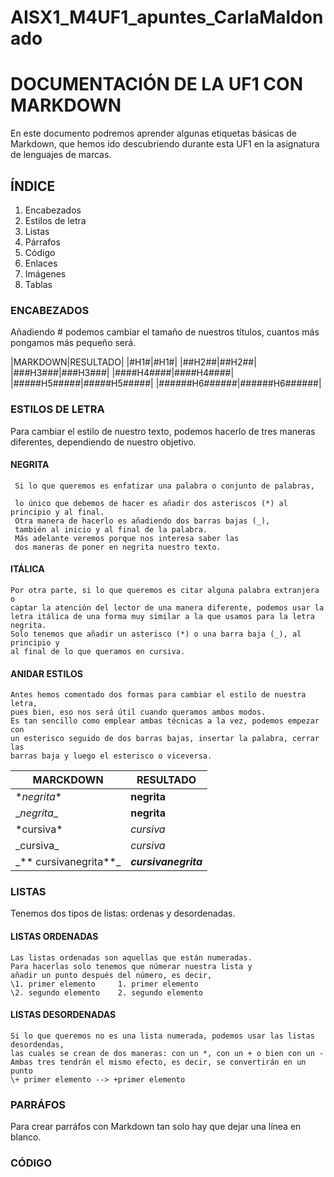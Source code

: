 # AISX1_M4UF1_apuntes_CarlaMaldonado
# DOCUMENTACIÓN DE LA UF1 CON MARKDOWN #
En este documento podremos aprender algunas etiquetas básicas de Markdown, que hemos ido descubriendo durante esta UF1 en la asignatura de lenguajes de marcas.

## ÍNDICE ##
1. Encabezados
2. Estilos de letra
3. Listas
4. Párrafos
5. Código
6. Enlaces
7. Imágenes
8. Tablas

### ENCABEZADOS ###
Añadiendo # podemos cambiar el tamaño de nuestros títulos, cuantos más pongamos más pequeño será. 


|MARKDOWN|RESULTADO|
|\#H1#|#H1#|
|\##H2##|##H2##|
|\###H3###|###H3###|
|\####H4####|####H4####|
|\#####H5#####|#####H5#####|
|\######H6######|######H6######|


### ESTILOS DE LETRA ###
  Para cambiar el estilo de nuestro texto, 
         podemos hacerlo de tres maneras diferentes,
         dependiendo de nuestro objetivo.

 #### NEGRITA ####
  
     Si lo que queremos es enfatizar una palabra o conjunto de palabras,
     
     lo único que debemos de hacer es añadir dos asteriscos (*) al principio y al final. 
     Otra manera de hacerlo es añadiendo dos barras bajas (_), 
     también al inicio y al final de la palabra. 
     Más adelante veremos porque nos interesa saber las
     dos maneras de poner en negrita nuestro texto.

 #### ITÁLICA ####
    Por otra parte, si lo que queremos es citar alguna palabra extranjera o 
    captar la atención del lector de una manera diferente, podemos usar la 
    letra itálica de una forma muy similar a la que usamos para la letra negrita. 
    Solo tenemos que añadir un asterisco (*) o una barra baja (_), al principio y 
    al final de lo que queramos en cursiva.

#### ANIDAR ESTILOS ####
    Antes hemos comentado dos formas para cambiar el estilo de nuestra letra, 
    pues bien, eso nos será útil cuando queramos ambos modos. 
    Es tan sencillo como emplear ambas técnicas a la vez, podemos empezar con 
    un esterisco seguido de dos barras bajas, insertar la palabra, cerrar las 
    barras baja y luego el esterisco o viceversa.
    
|MARCKDOWN|RESULTADO|
|---------|---------|
| \**negrita** | **negrita** |
| \__negrita__|__negrita__|
|\*cursiva*|*cursiva*|
|\_cursiva_|_cursiva_|
|\_** cursivanegrita**_ | **_cursivanegrita_**|

### LISTAS ###
Tenemos dos tipos de listas: ordenas y desordenadas.

 #### LISTAS ORDENADAS ####
    Las listas ordenadas son aquellas que están numeradas.
    Para hacerlas solo tenemos que númerar nuestra lista y 
    añadir un punto después del número, es decir,
    \1. primer elemento     1. primer elemento
    \2. segundo elemento    2. segundo elemento

 #### LISTAS DESORDENADAS ####
    Si lo que queremos no es una lista numerada, podemos usar las listas desordendas, 
    las cuales se crean de dos maneras: con un *, con un + o bien con un -
    Ambas tres tendrán el mismo efecto, es decir, se convertirán en un punto
    \+ primer elemento --> +primer elemento


### PARRÁFOS ###
Para crear parráfos con Markdown tan solo hay que dejar una línea en blanco.

### CÓDIGO ###








